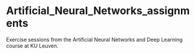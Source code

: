 # Artificial_Neural_Networks_assignments

Exercise sessions from the Artificial Neural Networks and Deep Learning course at KU Leuven.
